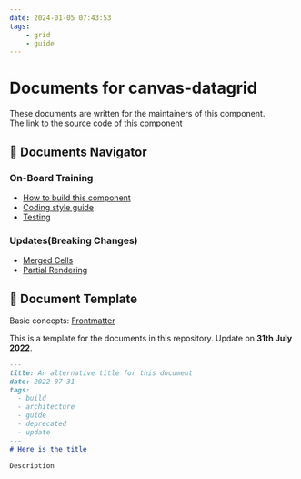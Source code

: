 ```yaml
---
date: 2024-01-05 07:43:53
tags:
    - grid
    - guide
---
```

# Documents for canvas-datagrid

These documents are written for the maintainers of this component.   
The link to the [source code of this component](https://github.com/xdatadocs/canvas-datagrid)

## 🧭 Documents Navigator

### On-Board Training

- [How to build this component](./basic-knowledges/BUILDING.md)
- [Coding style guide](./basic-knowledges/CODING-STYLE.md)
- [Testing](./basic-knowledges/TESTING.md)

### Updates(Breaking Changes)

- [Merged Cells](./updates/feature-15-merged-cells/README.md)
- [Partial Rendering](./updates/partial-rendering-and-performance/README.md)

## 📘 Document Template

Basic concepts: [Frontmatter](https://jekyllrb.com/docs/front-matter/)

This is a template for the documents in this repository. Update on **31th July 2022**.

``` markdown
---
title: An alternative title for this document
date: 2022-07-31
tags:
  - build
  - architecture
  - guide
  - deprecated
  - update
---
# Here is the title

Description
```
